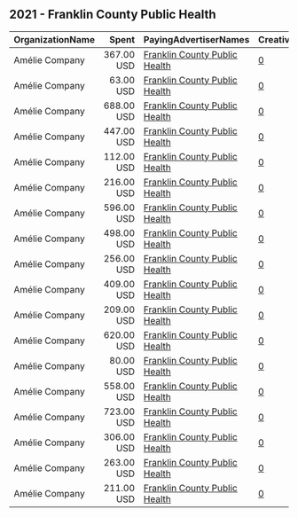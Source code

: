 ## 2021 - Franklin County Public Health 
|OrganizationName|Spent|PayingAdvertiserNames|CreativeUrls|Impressions|Genders|AgeBrackets|CountryCodes|BillingAddresses|CandidateBallotInformation|
|:---|---:|:---|:---|---:|:---|:---|:---|:---|:---|
|Amélie Company|367.00 USD|[Franklin County Public Health](2021/Franklin_County_Public_Health.md)|[0](https://www.snap.com/political-ads/asset/ccb05f03765f448ceb608354f019ddf885ed44cae438a661bce6872a258881c2?mediaType=mp4)|136,315||16+|united states|"280 E Broad St,Columbus,43215,US"||
|Amélie Company|63.00 USD|[Franklin County Public Health](2021/Franklin_County_Public_Health.md)|[0](https://www.snap.com/political-ads/asset/2ac85751a3e097b4d414f9e0265ed22c9b56dce56af6fedcc84debe900e5ed7c?mediaType=png)|17,163||18+|united states|"280 E Broad St,Columbus,43215,US"||
|Amélie Company|688.00 USD|[Franklin County Public Health](2021/Franklin_County_Public_Health.md)|[0](https://www.snap.com/political-ads/asset/ccb05f03765f448ceb608354f019ddf885ed44cae438a661bce6872a258881c2?mediaType=mp4)|387,700||16+|united states|"280 E Broad St,Columbus,43215,US"||
|Amélie Company|447.00 USD|[Franklin County Public Health](2021/Franklin_County_Public_Health.md)|[0](https://www.snap.com/political-ads/asset/10622d469de5dc3ddcc73c9302a8eb09f6a6204e01eb0c94f2f14904dec70e92?mediaType=mp4)|165,066||16+|united states|"280 E Broad St,Columbus,43215,US"||
|Amélie Company|112.00 USD|[Franklin County Public Health](2021/Franklin_County_Public_Health.md)|[0](https://www.snap.com/political-ads/asset/2ac85751a3e097b4d414f9e0265ed22c9b56dce56af6fedcc84debe900e5ed7c?mediaType=png)|23,284||18+|united states|"280 E Broad St,Columbus,43215,US"||
|Amélie Company|216.00 USD|[Franklin County Public Health](2021/Franklin_County_Public_Health.md)|[0](https://www.snap.com/political-ads/asset/3b0b09ac3cce2046e5246a02bf71175d124ef14f8aece644bb6ef97ea99ea634?mediaType=mp4)|76,605||16+|united states|"280 E Broad St,Columbus,43215,US"||
|Amélie Company|596.00 USD|[Franklin County Public Health](2021/Franklin_County_Public_Health.md)|[0](https://www.snap.com/political-ads/asset/10622d469de5dc3ddcc73c9302a8eb09f6a6204e01eb0c94f2f14904dec70e92?mediaType=mp4)|336,369||16+|united states|"280 E Broad St,Columbus,43215,US"||
|Amélie Company|498.00 USD|[Franklin County Public Health](2021/Franklin_County_Public_Health.md)|[0](https://www.snap.com/political-ads/asset/757799fba4683f13ec859f8faf56da44fea2a95627dfb097acaffd21fff2bc44?mediaType=mp4)|116,033||16+|united states|"280 E Broad St,Columbus,43215,US"||
|Amélie Company|256.00 USD|[Franklin County Public Health](2021/Franklin_County_Public_Health.md)|[0](https://www.snap.com/political-ads/asset/3b0b09ac3cce2046e5246a02bf71175d124ef14f8aece644bb6ef97ea99ea634?mediaType=mp4)|60,130||16+|united states|"280 E Broad St,Columbus,43215,US"||
|Amélie Company|409.00 USD|[Franklin County Public Health](2021/Franklin_County_Public_Health.md)|[0](https://www.snap.com/political-ads/asset/ccb05f03765f448ceb608354f019ddf885ed44cae438a661bce6872a258881c2?mediaType=mp4)|105,248||16+|united states|"280 E Broad St,Columbus,43215,US"||
|Amélie Company|209.00 USD|[Franklin County Public Health](2021/Franklin_County_Public_Health.md)|[0](https://www.snap.com/political-ads/asset/10622d469de5dc3ddcc73c9302a8eb09f6a6204e01eb0c94f2f14904dec70e92?mediaType=mp4)|50,420||16+|united states|"280 E Broad St,Columbus,43215,US"||
|Amélie Company|620.00 USD|[Franklin County Public Health](2021/Franklin_County_Public_Health.md)|[0](https://www.snap.com/political-ads/asset/3b0b09ac3cce2046e5246a02bf71175d124ef14f8aece644bb6ef97ea99ea634?mediaType=mp4)|349,874||16+|united states|"280 E Broad St,Columbus,43215,US"||
|Amélie Company|80.00 USD|[Franklin County Public Health](2021/Franklin_County_Public_Health.md)|[0](https://www.snap.com/political-ads/asset/2ac85751a3e097b4d414f9e0265ed22c9b56dce56af6fedcc84debe900e5ed7c?mediaType=png)|18,130||18+|united states|"280 E Broad St,Columbus,43215,US"||
|Amélie Company|558.00 USD|[Franklin County Public Health](2021/Franklin_County_Public_Health.md)|[0](https://www.snap.com/political-ads/asset/757799fba4683f13ec859f8faf56da44fea2a95627dfb097acaffd21fff2bc44?mediaType=mp4)|314,434||16+|united states|"280 E Broad St,Columbus,43215,US"||
|Amélie Company|723.00 USD|[Franklin County Public Health](2021/Franklin_County_Public_Health.md)|[0](https://www.snap.com/political-ads/asset/2e2da18fd8c94c9459e57b7714840edae99cea2aad2b98c0602a430332c250fe?mediaType=mp4)|407,017||16+|united states|"280 E Broad St,Columbus,43215,US"||
|Amélie Company|306.00 USD|[Franklin County Public Health](2021/Franklin_County_Public_Health.md)|[0](https://www.snap.com/political-ads/asset/757799fba4683f13ec859f8faf56da44fea2a95627dfb097acaffd21fff2bc44?mediaType=mp4)|121,624||16+|united states|"280 E Broad St,Columbus,43215,US"||
|Amélie Company|263.00 USD|[Franklin County Public Health](2021/Franklin_County_Public_Health.md)|[0](https://www.snap.com/political-ads/asset/2e2da18fd8c94c9459e57b7714840edae99cea2aad2b98c0602a430332c250fe?mediaType=mp4)|92,799||16+|united states|"280 E Broad St,Columbus,43215,US"||
|Amélie Company|211.00 USD|[Franklin County Public Health](2021/Franklin_County_Public_Health.md)|[0](https://www.snap.com/political-ads/asset/2e2da18fd8c94c9459e57b7714840edae99cea2aad2b98c0602a430332c250fe?mediaType=mp4)|50,492||16+|united states|"280 E Broad St,Columbus,43215,US"||
